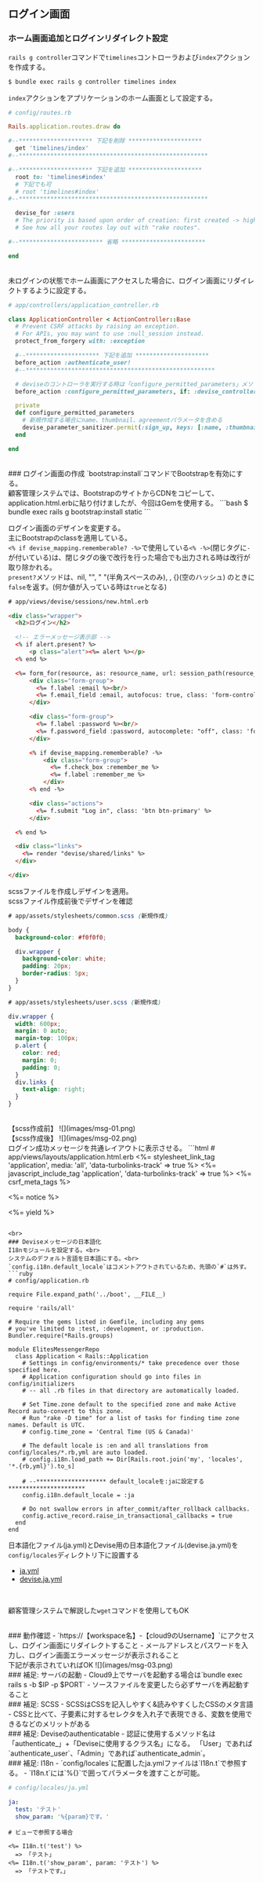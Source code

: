 ## ログイン画面

### ホーム画面追加とログインリダイレクト設定
`rails g controller`コマンドで`timelines`コントローラおよび`index`アクションを作成する。
```bash
$ bundle exec rails g controller timelines index
```

`index`アクションをアプリケーションのホーム画面として設定する。
```ruby
# config/routes.rb

Rails.application.routes.draw do

#--********************* 下記を削除 *********************
  get 'timelines/index'
#--******************************************************

#--********************* 下記を追加 *********************
  root to: 'timelines#index'
  # 下記でも可
  # root 'timelines#index'
#--******************************************************

  devise_for :users
  # The priority is based upon order of creation: first created -> highest priority.
  # See how all your routes lay out with "rake routes".

#--************************ 省略 ************************

end
```

<br>
未ログインの状態でホーム画面にアクセスした場合に、ログイン画面にリダイレクトするように設定する。<br>

```ruby
# app/controllers/application_controller.rb

class ApplicationController < ActionController::Base
  # Prevent CSRF attacks by raising an exception.
  # For APIs, you may want to use :null_session instead.
  protect_from_forgery with: :exception

  #--********************* 下記を追加 *********************
  before_action :authenticate_user!
  #--******************************************************

  # deviseのコントローラを実行する時は「configure_permitted_parameters」メソッドを実行する
  before_action :configure_permitted_parameters, if: :devise_controller?

  private
  def configure_permitted_parameters
    # 新規作成する場合にname、thumbnail、agreementパラメータを含める
    devise_parameter_sanitizer.permit(:sign_up, keys: [:name, :thumbnail, :agreement])
  end

end
```

<br>
### ログイン画面の作成
`bootstrap:install`コマンドでBootstrapを有効にする。<br>
顧客管理システムでは、BootstrapのサイトからCDNをコピーして、application.html.erbに貼り付けましたが、今回はGemを使用する。
```bash
$ bundle exec rails g bootstrap:install static
```

ログイン画面のデザインを変更する。<br>
主にBootstrapのclassを適用している。<br>
`<% if devise_mapping.rememberable? -%>`で使用している`<% -%>`(閉じタグに`-`が付いている)は、閉じタグの後で改行を行った場合でも出力される時は改行が取り除かれる。<br>
`present?`メソッドは、nil, "", " "(半角スペースのみ), [](空の配列), {}(空のハッシュ) のときに`false`を返す。(何か値が入っている時は`true`となる)

```html
# app/views/devise/sessions/new.html.erb

<div class="wrapper">
  <h2>ログイン</h2>

  <!-- エラーメッセージ表示部 -->
  <% if alert.present? %>
      <p class="alert"><%= alert %></p>
  <% end %>

  <%= form_for(resource, as: resource_name, url: session_path(resource_name)) do |f| %>
      <div class="form-group">
        <%= f.label :email %><br/>
        <%= f.email_field :email, autofocus: true, class: 'form-control' %>
      </div>

      <div class="form-group">
        <%= f.label :password %><br/>
        <%= f.password_field :password, autocomplete: "off", class: 'form-control' %>
      </div>

      <% if devise_mapping.rememberable? -%>
          <div class="form-group">
            <%= f.check_box :remember_me %>
            <%= f.label :remember_me %>
          </div>
      <% end -%>

      <div class="actions">
        <%= f.submit "Log in", class: 'btn btn-primary' %>
      </div>

  <% end %>

  <div class="links">
    <%= render "devise/shared/links" %>
  </div>

</div>
```

scssファイルを作成しデザインを適用。<br>
scssファイル作成前後でデザインを確認<br>
```css
# app/assets/stylesheets/common.scss (新規作成)

body {
  background-color: #f0f0f0;

  div.wrapper {
    background-color: white;
    padding: 20px;
    border-radius: 5px;
  }
}
```
```css
# app/assets/stylesheets/user.scss (新規作成)

div.wrapper {
  width: 600px;
  margin: 0 auto;
  margin-top: 100px;
  p.alert {
    color: red;
    margin: 0;
    padding: 0;
  }
  div.links {
    text-align: right;
  }
}
```
<br>
【scss作成前】
![](images/msg-01.png)
<br>
【scss作成後】
![](images/msg-02.png)

<br>
ログイン成功メッセージを共通レイアウトに表示させる。
```html
# app/views/layouts/application.html.erb

<!DOCTYPE html>
<html>
<head>
  <title>ElitesMessengerRepo</title>
  <%= stylesheet_link_tag    'application', media: 'all', 'data-turbolinks-track' => true %>
  <%= javascript_include_tag 'application', 'data-turbolinks-track' => true %>
  <%= csrf_meta_tags %>
</head>
<body>

<!--***************** 下記を追加 ****************-->
<p class="notice"><%= notice %></p>
<!--*********************************************-->

<%= yield %>

</body>
</html>

```

<br>
### Deviseメッセージの日本語化
I18nモジュールを設定する。<br>
システムのデフォルト言語を日本語にする。<br>
`config.i18n.default_locale`はコメントアウトされているため、先頭の`#`は外す。
```ruby
# config/application.rb

require File.expand_path('../boot', __FILE__)

require 'rails/all'

# Require the gems listed in Gemfile, including any gems
# you've limited to :test, :development, or :production.
Bundler.require(*Rails.groups)

module ElitesMessengerRepo
  class Application < Rails::Application
    # Settings in config/environments/* take precedence over those specified here.
    # Application configuration should go into files in config/initializers
    # -- all .rb files in that directory are automatically loaded.

    # Set Time.zone default to the specified zone and make Active Record auto-convert to this zone.
    # Run "rake -D time" for a list of tasks for finding time zone names. Default is UTC.
    # config.time_zone = 'Central Time (US & Canada)'

    # The default locale is :en and all translations from config/locales/*.rb,yml are auto loaded.
    # config.i18n.load_path += Dir[Rails.root.join('my', 'locales', '*.{rb,yml}').to_s]

    # --******************** default_localeを:jaに設定する **********************
    config.i18n.default_locale = :ja

    # Do not swallow errors in after_commit/after_rollback callbacks.
    config.active_record.raise_in_transactional_callbacks = true
  end
end
```

日本語化ファイル(ja.yml)とDevise用の日本語化ファイル(devise.ja.yml)を`config/locales`ディレクトリ下に設置する
- <a href="https://raw.githubusercontent.com/svenfuchs/rails-i18n/master/rails/locale/ja.yml" target="_blank">ja.yml</a>
- <a href ="https://gist.githubusercontent.com/kaorumori/7276cec9c2d15940a3d93c6fcfab19f3/raw/a8c4f854988391dd345f04ff100441884c324f2a/devise.ja.yml" target="_blank">devise.ja.yml</a>
<br>

顧客管理システムで解説した`wget`コマンドを使用してもOK

<br>
### 動作確認
- `https://【workspace名】-【cloud9のUsername】`にアクセスし、ログイン画面にリダイレクトすること
- メールアドレスとパスワードを入力し、ログイン画面エラーメッセージが表示されること

<br>
下記が表示されていればOK
![](images/msg-03.png)

<br>
### 補足: サーバの起動
- Cloud9上でサーバを起動する場合は`bundle exec rails s -b $IP -p $PORT`
- ソースファイルを変更したら必ずサーバを再起動すること

<br>
### 補足: SCSS
- SCSSはCSSを記入しやすく&読みやすくしたCSSのメタ言語
- CSSと比べて、子要素に対するセレクタを入れ子で表現できる、変数を使用できるなどのメリットがある

<br>
### 補足: Deviseのauthenticatable
- 認証に使用するメソッド名は「authenticate_」+「Deviseに使用するクラス名」になる。
「User」であれば`authenticate_user`、「Admin」であれば`authenticate_admin`。

<br>
### 補足: I18n
- `config/locales`に配置したja.ymlファイルは`I18n.t`で参照する。
- `I18n.t`には`%{}`で囲ってパラメータを渡すことが可能。

```yml
# config/locales/ja.yml

ja:
  test: 'テスト'
  show_param: '%{param}です。'

```

```
# ビューで参照する場合

<%= I18n.t('test') %>
  => 「テスト」
<%= I18n.t('show_param', param: 'テスト') %>
  => 「テストです。」
```
